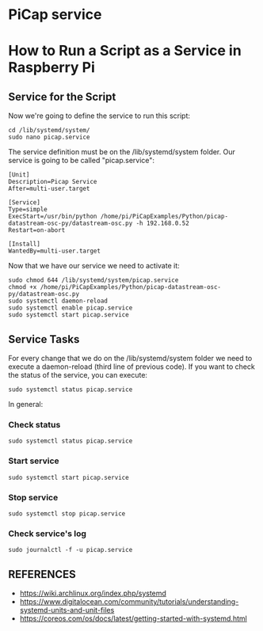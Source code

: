 # PiCap service

# How to Run a Script as a Service in Raspberry Pi

## Service for the Script

Now we're going to define the service to run this script:

```Shell
cd /lib/systemd/system/
sudo nano picap.service
```

The service definition must be on the /lib/systemd/system folder. Our service is going to be called "picap.service":

```text
[Unit]
Description=Picap Service
After=multi-user.target

[Service]
Type=simple
ExecStart=/usr/bin/python /home/pi/PiCapExamples/Python/picap-datastream-osc-py/datastream-osc.py -h 192.168.0.52
Restart=on-abort

[Install]
WantedBy=multi-user.target
```

Now that we have our service we need to activate it:

```Shell
sudo chmod 644 /lib/systemd/system/picap.service
chmod +x /home/pi/PiCapExamples/Python/picap-datastream-osc-py/datastream-osc.py
sudo systemctl daemon-reload
sudo systemctl enable picap.service
sudo systemctl start picap.service
```

## Service Tasks
For every change that we do on the /lib/systemd/system folder we need to execute a daemon-reload (third line of previous code). If you want to check the status of the service, you can execute:

`sudo systemctl status picap.service`

In general:

### Check status
`sudo systemctl status picap.service`

### Start service
`sudo systemctl start picap.service`

### Stop service
`sudo systemctl stop picap.service`

### Check service's log
`sudo journalctl -f -u picap.service`

## REFERENCES
- https://wiki.archlinux.org/index.php/systemd
- https://www.digitalocean.com/community/tutorials/understanding-systemd-units-and-unit-files
- https://coreos.com/os/docs/latest/getting-started-with-systemd.html
